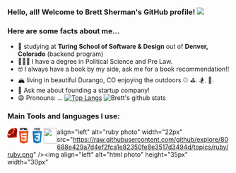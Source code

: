 ### Hello, all! Welcome to Brett Sherman's GitHub profile! <img src="https://raw.githubusercontent.com/MartinHeinz/MartinHeinz/master/wave.gif" width="30px">

### Here are some facts about me...

- 📖 studying at **Turing School of Software & Design** out of **Denver, Colorado** (backend program)
- 👨🏼‍🎓 I have a degree in Political Science and Pre Law. 
- 🤓 I always have a book by my side, ask me for a book recommendation!!
- 🏔 living in beautiful Durango, CO enjoying the outdoors ⚾️  ⛳️. 🏂. 🧗. 
- 💬 Ask me about founding a startup company!
- 😄 Pronouns: ...
[![Top Langs](https://github-readme-stats.vercel.app/api/top-langs/?username=BJSherman80)](https://github.com/BJSherman80/github-readme-stats)
![Brett's github stats](https://github-readme-stats.vercel.app/api?username=BJSHerman80&show_icons=true&theme=vision-friendly-dark)

### Main Tools and languages I use: 

<img align="left" alt="ruby photo" width="22px" src="https://raw.githubusercontent.com/github/explore/80688e429a7d4ef2fca1e82350fe8e3517d3494d/topics/ruby/ruby.png" /><img align="left" alt="html photo" height="35px" width="30px" src="https://raw.githubusercontent.com/github/explore/80688e429a7d4ef2fca1e82350fe8e3517d3494d/topics/html/html.png" /><img align="left" alt="css photo" height="35px" width="30px" src="https://raw.githubusercontent.com/github/explore/80688e429a7d4ef2fca1e82350fe8e3517d3494d/topics/css/css.png" /><img align="left" height="35px" width="30px" src=https://eggerapps.at/pgcommander/img/pg-commander-icon.png /> align="left" alt="ruby photo" width="22px" src="https://raw.githubusercontent.com/github/explore/80688e429a7d4ef2fca1e82350fe8e3517d3494d/topics/ruby/ruby.png" /><img align="left" alt="html photo" height="35px" width="30px" 
<br />
<!--
**BJSherman80/BJSherman80** is a ✨ _special_ ✨ repository because its `README.md` (this file) appears on your GitHub profile.



